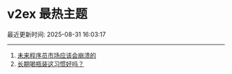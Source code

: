 # v2ex 最热主题

最近更新时间: 2025-08-31 16:03:17

--- 
1. [未来程序员市场应该会崩溃的](https://www.v2ex.com/t/1156021) 
2. [长期喝瓶装这习惯好吗？](https://www.v2ex.com/t/1156024) 
